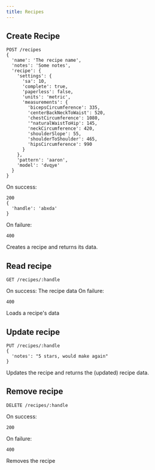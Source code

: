 ```yaml
---
title: Recipes
---
```


## Create Recipe

```
POST /recipes
{
  'name': 'The recipe name',
  'notes': 'Some notes',
  'recipe': {
    'settings': {
      'sa': 10,
      'complete': true,
      'paperless': false,
      'units': 'metric',
      'measurements': {
        'bicepsCircumference': 335,
        'centerBackNeckToWaist': 520,
        'chestCircumference': 1080,
        '"naturalWaistToHip': 145,
        'neckCircumference': 420,
        'shoulderSlope': 55,
        'shoulderToShoulder': 465,
        'hipsCircumference': 990
      }
    },
    'pattern': 'aaron',
    'model': 'dvqye'
  }
}
```
On success:
```
200
{
  'handle': 'abxda'
}
```
On failure:
```
400
```

Creates a recipe and returns its data.

## Read recipe
```
GET /recipes/:handle
```
On success: The recipe data On failure:
```
400
```

Loads a recipe's data

## Update recipe

```
PUT /recipes/:handle
{
  'notes': "5 stars, would make again"
}
```

Updates the recipe and returns the (updated) recipe data.

## Remove recipe

```
DELETE /recipes/:handle
```
On success:
```
200
```
On failure:
```
400
```

Removes the recipe
